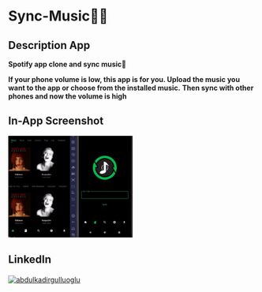 # Sync-Music🔄🎶


## Description App

**Spotify app clone and sync music🎵**

**If your phone volume is low, this app is for you. Upload the music you want to the app or choose from the installed music.**
**Then sync with other phones and now the volume is high**

## In-App Screenshot
<img src="https://github.com/kadirgulluoglu/Sync-Music/blob/main/assets/screenshots/screenshot.gif" width=50% height=50%>

## LinkedIn
<p align="left">
<a href="https://linkedin.com/in/abdulkadirgulluoglu" target="blank"><img align="center" src="https://raw.githubusercontent.com/rahuldkjain/github-profile-readme-generator/master/src/images/icons/Social/linked-in-alt.svg" alt="abdulkadirgulluoglu" height="30" width="40" /></a>
</p></a>
